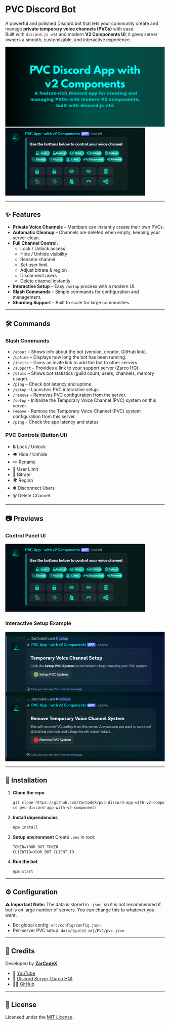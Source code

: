# PVC Discord Bot  

A powerful and polished Discord bot that lets your community create and manage **private temporary voice channels (PVCs)** with ease.  
Built with `discord.js v14` and modern **V2 Components UI**, it gives server owners a smooth, customizable, and interactive experience.  

![Bot Preview Card](src/assets/GitHubCard.png)  
![PVC Controls](src/assets/pvc-controls.png)  

---

## ✨ Features

- **Private Voice Channels** – Members can instantly create their own PVCs.  
- **Automatic Cleanup** – Channels are deleted when empty, keeping your server clean.  
- **Full Channel Control:**  
  - Lock / Unlock access  
  - Hide / Unhide visibility  
  - Rename channel  
  - Set user limit  
  - Adjust bitrate & region  
  - Disconnect users  
  - Delete channel instantly  
- **Interactive Setup** – Easy `/setup` process with a modern UI.  
- **Slash Commands** – Simple commands for configuration and management.  
- **Sharding Support** – Built to scale for large communities.  

---

## 🛠️ Commands

### Slash Commands
- `/about` – Shows info about the bot (version, creator, GitHub link).
- `/uptime` – Displays how long the bot has been running.
- `/invite` – Gives an invite link to add the bot to other servers.
- `/support` – Provides a link to your support server (Zarco HQ).
- `/stats` – Shows bot statistics (guild count, users, channels, memory usage).
- `/ping` – Check bot latency and uptime.  
- `/setup` – Launches PVC interactive setup.  
- `/remove` – Removes PVC configuration from the server.  
- `/setup` - Initialize the Temporary Voice Channel (PVC) system on this server.
- `remove` - Remove the Temporary Voice Channel (PVC) system configuration from this server.
- `/ping` - Check the app latency and status

### PVC Controls (Button UI)
- 🔒 Lock / Unlock  
- 👁️ Hide / Unhide  
- ✏️ Rename  
- 👥 User Limit  
- 🎵 Bitrate  
- 🌍 Region  
- ⛔ Disconnect Users  
- 🗑️ Delete Channel  

---

## 📷 Previews

### Control Panel UI  
![Control Panel](src/assets/pvc-controls.png)

### Interactive Setup Example  
![Setup Example](src/assets/command-demo.png)  

---

## 🚀 Installation

1. **Clone the repo**
   ```bash
   git clone https://github.com/ZarCodeX/pvc-discord-app-with-v2-components.git
   cd pvc-discord-app-with-v2-components
   ```

2. **Install dependencies**
   ```bash
   npm install
   ```

3. **Setup environment**
   Create `.env` in root:
   ```env
   TOKEN=YOUR_BOT_TOKEN
   CLIENTID=YOUR_BOT_CLIENT_ID
   ```

4. **Run the bot**
   ```bash
   npm start
   ```

---

## ⚙️ Configuration

**⚠️ Important Note:** The data is stored in `.json`, so it is not recommended if bot is on large number of servers. You can change this to whatever you want.

- Bot global config: `src/config/config.json`  
- Per-server PVC setup: `data/{guild_id}/PVC/pvc.json`  

---

## 🙌 Credits  

Developed by **[ZarCodeX](https://github.com/ZarCodeX)**  

- 🎥 [YouTube](https://www.youtube.com/@ZarCodeX)  
- 💬 [Discord Server (Zarco HQ)](https://discord.gg/6YVmxA4Qsf)  
- 🧑‍💻 [GitHub](https://github.com/ZarCodeX)  

---

## 📜 License  
Licensed under the [MIT License](LICENSE).  
